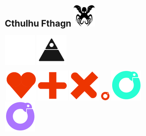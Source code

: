 # Cthulhu Fthagn <img src="Cthulhu_symbol_JH.svg" width="69px" height="69px" alt="hi">


![Alt text](./robots3white.svg)
<img src="./robots3black.svg">

<picture>
 <source media="(prefers-color-scheme: dark)" srcset="./robots3white.svg">
 <source media="(prefers-color-scheme: light)" srcset="./robots3black.svg">
 <img alt="" src="YOUR-DEFAULT-IMAGE">
</picture>


<picture>
 <img alt="" src="LD+R Michael's Heart.svg">
</picture>

<picture>
 <img alt="" src="LD+R Michael's Plus.svg">
</picture>

<picture>
 <img alt="" src="LD+R Michael's X.svg">
</picture>

<picture>
 <img alt="" src="LD+R Ofer's Snake EatSelf.svg" width="28px" height="28px">
</picture>

<picture>
 <img alt="" src="green.svg">
</picture>

<picture>
 <img alt="" src="purple.svg">
</picture>
